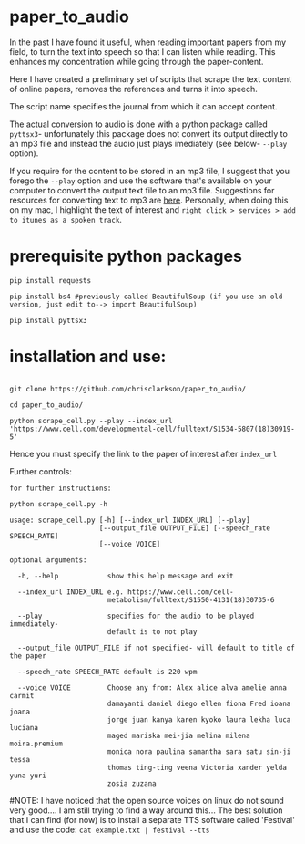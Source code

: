 # paper_to_audio

In the past I have found it useful, when reading important papers from my field, to turn the text into speech 
so that I can listen while reading. This enhances my concentration while going through the paper-content.

Here I have created a preliminary set of scripts that scrape the text content of online papers, 
removes the references and turns it into speech.

The script name specifies the journal from which it can accept content.

The actual conversion to audio is done with a python package called `pyttsx3`- unfortunately 
this package does not convert its output directly to an mp3 file and instead the audio just plays imediately (see below- `--play` option).

If you require for the content to be stored in an mp3 file, I suggest that you forego the `--play` option 
and use the software that's available on your computer to convert the output text file to an 
mp3 file. Suggestions for resources for converting text to mp3 are [here](https://alternativeto.net/software/text-to-mp3-converter/).
Personally, when doing this on my mac, I highlight the text of interest and `right click > services > add to itunes as a spoken track`.

 

# prerequisite python packages
```
pip install requests

pip install bs4 #previously called BeautifulSoup (if you use an old version, just edit to--> import BeautifulSoup) 

pip install pyttsx3
```

# installation and use:

```

git clone https://github.com/chrisclarkson/paper_to_audio/

cd paper_to_audio/

python scrape_cell.py --play --index_url 'https://www.cell.com/developmental-cell/fulltext/S1534-5807(18)30919-5'
```
Hence you must specify the link to the paper of interest after `index_url`

Further controls:

```
for further instructions:

python scrape_cell.py -h

usage: scrape_cell.py [-h] [--index_url INDEX_URL] [--play]
                      [--output_file OUTPUT_FILE] [--speech_rate SPEECH_RATE]
                      [--voice VOICE]

optional arguments:

  -h, --help            show this help message and exit
  
  --index_url INDEX_URL e.g. https://www.cell.com/cell-
                        metabolism/fulltext/S1550-4131(18)30735-6
                        
  --play                specifies for the audio to be played immediately-
                        default is to not play
                        
  --output_file OUTPUT_FILE if not specified- will default to title of the paper
  
  --speech_rate SPEECH_RATE default is 220 wpm
  
  --voice VOICE         Choose any from: Alex alice alva amelie anna carmit
                        damayanti daniel diego ellen fiona Fred ioana joana
                        jorge juan kanya karen kyoko laura lekha luca luciana
                        maged mariska mei-jia melina milena moira.premium
                        monica nora paulina samantha sara satu sin-ji tessa
                        thomas ting-ting veena Victoria xander yelda yuna yuri
                        zosia zuzana
  ```
                        
#NOTE: I have noticed that the open source voices on linux do not sound very good....
I am still trying to find a way around this... The best solution that I can find (for now) is to install a separate TTS software called 'Festival' and use the code: `cat example.txt | festival --tts`

